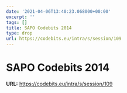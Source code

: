 ```yaml
---
date: '2021-04-06T13:40:23.068000+00:00'
excerpt: ''
tags: []
title: SAPO Codebits 2014
type: drop
url: https://codebits.eu/intra/s/session/109
---
```


# SAPO Codebits 2014

**URL:** https://codebits.eu/intra/s/session/109
